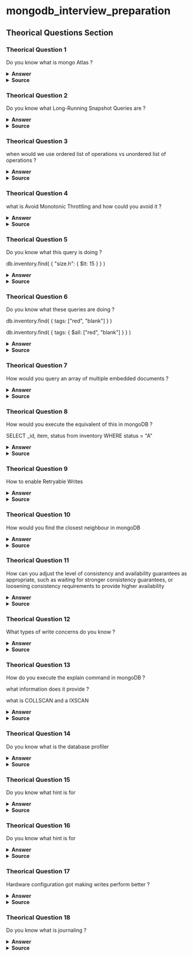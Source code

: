 # mongodb_interview_preparation

## Theorical Questions Section

### Theorical Question 1

Do you know what is mongo Atlas ?

<details><summary><b>Answer</b></summary>

MongoDB Atlas is an integrated suite of data services centered around a cloud database designed to accelerate and simplify how you build with data.

Run anywhere in the world with Atlas. Deploy a database in over 90 regions on AWS, Azure, and Google Cloud - and expand to be global, multi-region, or multi-cloud when you need it. 

</details>

<details><summary><b>Source</b></summary>
https://www.mongodb.com/atlas/database
</details>

### Theorical Question 2

Do you know what Long-Running Snapshot Queries are ?

<details><summary><b>Answer</b></summary>

Snapshot queries allow you to read data as it appeared at a single point in time in the recent past.

Starting in MongoDB 5.0, you can use read concern "snapshot" to query data on secondary nodes. This feature increases the versatility and resilience of your application's reads. You do not need to create a static copy of your data, move it out into a separate system, and manually isolate these long-running queries from interfering with your operational workload. Instead, you can perform long-running queries against a live, transactional database while reading from a consistent state of the data.

Using read concern "snapshot" on secondary nodes does not impact your application's write workload. Only application reads benefit from long-running queries being isolated to secondaries.

</details>

<details><summary><b>Source</b></summary>
https://www.mongodb.com/docs/manual/tutorial/long-running-queries/
</details>

### Theorical Question 3

when would we use ordered list of operations vs unordered list of operations ?

<details><summary><b>Answer</b></summary>

With an ordered list of operations, MongoDB executes the operations serially. If an error occurs during the processing of one of the write operations, MongoDB will return without processing any remaining write operations in the list. See ordered Bulk Write

With an unordered list of operations, MongoDB can execute the operations in parallel, but this behavior is not guaranteed. If an error occurs during the processing of one of the write operations, MongoDB will continue to process remaining write operations in the list. See Unordered Bulk Write Example.

Executing an ordered list of operations on a sharded collection will generally be slower than executing an unordered list since with an ordered list, each operation must wait for the previous operation to finish.

By default, bulkWrite() performs ordered operations. To specify unordered write operations, set ordered : false in the options document.

</details>

<details><summary><b>Source</b></summary>
https://www.mongodb.com/docs/manual/core/bulk-write-operations/
</details>

### Theorical Question 4

what is Avoid Monotonic Throttling and how could you avoid it ?

<details><summary><b>Answer</b></summary>

If your shard key increases monotonically during an insert, then all inserted data goes to the last chunk in the collection, which will always end up on a single shard. Therefore, the insert capacity of the cluster will never exceed the insert capacity of that single shard.

If your insert volume is larger than what a single shard can process, and if you cannot avoid a monotonically increasing shard key, then consider the following modifications to your application:

Reverse the binary bits of the shard key. This preserves the information and avoids correlating insertion order with increasing sequence of values.

Swap the first and last 16-bit words to "shuffle" the inserts.

</details>

<details><summary><b>Source</b></summary>
https://www.mongodb.com/docs/manual/core/bulk-write-operations/
</details>

### Theorical Question 5

Do you know what this query is doing ?

db.inventory.find( { "size.h": { $lt: 15 } } )


<details><summary><b>Answer</b></summary>

In the collection inventory, inside of the size json, it is looking for the values of the key h where the value is less than 15

</details>

<details><summary><b>Source</b></summary>
https://www.mongodb.com/docs/manual/tutorial/query-embedded-documents/#specify-match-using-query-operator
</details>

### Theorical Question 6

Do you know what these queries are doing ?

db.inventory.find( { tags: ["red", "blank"] } )

db.inventory.find( { tags: { $all: ["red", "blank"] } } )


<details><summary><b>Answer</b></summary>

![Image](img/matchArrayMongoDB.png "matchArrayMongoDB")

</details>

<details><summary><b>Source</b></summary>
https://www.mongodb.com/docs/manual/tutorial/query-embedded-documents/#specify-match-using-query-operator
</details>

### Theorical Question 7

How would you query an array of multiple embedded documents ?


<details><summary><b>Answer</b></summary>

https://www.mongodb.com/docs/manual/tutorial/query-array-of-documents/

</details>

<details><summary><b>Source</b></summary>
https://www.mongodb.com/docs/manual/tutorial/query-array-of-documents/
</details>

### Theorical Question 8

How would you execute the equivalent of this in mongoDB ?

SELECT _id, item, status from inventory WHERE status = "A"

<details><summary><b>Answer</b></summary>

https://www.mongodb.com/docs/manual/tutorial/project-fields-from-query-results/

</details>

<details><summary><b>Source</b></summary>
https://www.mongodb.com/docs/manual/tutorial/project-fields-from-query-results/
</details>

### Theorical Question 9

How to enable Retryable Writes

<details><summary><b>Answer</b></summary>

https://www.mongodb.com/docs/manual/core/retryable-writes/

</details>

<details><summary><b>Source</b></summary>
https://www.mongodb.com/docs/manual/core/retryable-writes/
</details>

### Theorical Question 10

How would you find the closest neighbour in mongoDB

<details><summary><b>Answer</b></summary>

https://www.mongodb.com/docs/manual/tutorial/geospatial-tutorial/

</details>

<details><summary><b>Source</b></summary>
https://www.mongodb.com/docs/manual/tutorial/geospatial-tutorial/
</details>

### Theorical Question 11

How can you adjust the level of consistency and availability guarantees as appropriate, such as waiting for stronger consistency guarantees, or loosening consistency requirements to provide higher availability

<details><summary><b>Answer</b></summary>

https://www.mongodb.com/docs/manual/reference/read-concern/

</details>

<details><summary><b>Source</b></summary>
https://www.mongodb.com/docs/manual/reference/read-concern/
</details>

### Theorical Question 12

What types of write concerns do you know ?

<details><summary><b>Answer</b></summary>

https://www.mongodb.com/docs/manual/reference/read-concern-local/

https://www.mongodb.com/docs/manual/reference/read-concern-available/

https://www.mongodb.com/docs/manual/reference/read-concern-majority/

https://www.mongodb.com/docs/manual/reference/read-concern-linearizable/

https://www.mongodb.com/docs/manual/reference/read-concern-snapshot/

</details>

<details><summary><b>Source</b></summary>
https://www.mongodb.com/docs/manual/reference/read-concern-local/

https://www.mongodb.com/docs/manual/reference/read-concern-available/

https://www.mongodb.com/docs/manual/reference/read-concern-majority/

https://www.mongodb.com/docs/manual/reference/read-concern-linearizable/

https://www.mongodb.com/docs/manual/reference/read-concern-snapshot/
</details>

### Theorical Question 13

How do you execute the explain command in mongoDB ?

what information does it provide ?

what is COLLSCAN and a IXSCAN

<details><summary><b>Answer</b></summary>

https://www.mongodb.com/docs/manual/tutorial/analyze-query-plan/

</details>

<details><summary><b>Source</b></summary>
https://www.mongodb.com/docs/manual/tutorial/analyze-query-plan/
</details>

### Theorical Question 14

Do you know what is the database profiler

<details><summary><b>Answer</b></summary>

This is a way of finding slow queries, but the problem is that it has an effect on performance so it is off by deafult

</details>

<details><summary><b>Source</b></summary>
https://www.mongodb.com/docs/manual/tutorial/analyze-query-plan/
</details>

### Theorical Question 15

Do you know what hint is for

<details><summary><b>Answer</b></summary>

In most cases the query optimizer selects the optimal index for a specific operation; however, you can force MongoDB to use a specific index using the hint() method. Use hint() to support performance testing, or on some queries where you must select a field or field included in several indexes.

</details>

<details><summary><b>Source</b></summary>
https://www.mongodb.com/docs/manual/tutorial/optimize-query-performance-with-indexes-and-projections/
</details>

### Theorical Question 16

Do you know what hint is for

<details><summary><b>Answer</b></summary>

In most cases the query optimizer selects the optimal index for a specific operation; however, you can force MongoDB to use a specific index using the hint() method. Use hint() to support performance testing, or on some queries where you must select a field or field included in several indexes.

</details>

<details><summary><b>Source</b></summary>
https://www.mongodb.com/docs/manual/tutorial/optimize-query-performance-with-indexes-and-projections/
</details>

### Theorical Question 17

Hardware configuration got making writes perform better ?

<details><summary><b>Answer</b></summary>

Solid state drives (SSDs) can outperform spinning hard disks (HDDs) by 100 times or more for random workloads.

</details>

<details><summary><b>Source</b></summary>
https://www.mongodb.com/docs/manual/tutorial/optimize-query-performance-with-indexes-and-projections/
</details>

### Theorical Question 18

Do you know what is journaling ?

<details><summary><b>Answer</b></summary>

To provide durability in the event of a crash, MongoDB uses write ahead logging to an on-disk journal. MongoDB writes the in-memory changes first to the on-disk journal files. If MongoDB should terminate or encounter an error before committing the changes to the data files, MongoDB can use the journal files to apply the write operation to the data files.

</details>

<details><summary><b>Source</b></summary>
https://www.mongodb.com/docs/manual/tutorial/optimize-query-performance-with-indexes-and-projections/
</details>